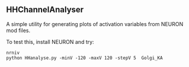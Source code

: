 HHChannelAnalyser
-----------------

A simple utility for generating plots of activation variables from NEURON mod files.

To test this, install NEURON and try:

    nrniv
    python HHanalyse.py -minV -120 -maxV 120 -stepV 5  Golgi_KA
